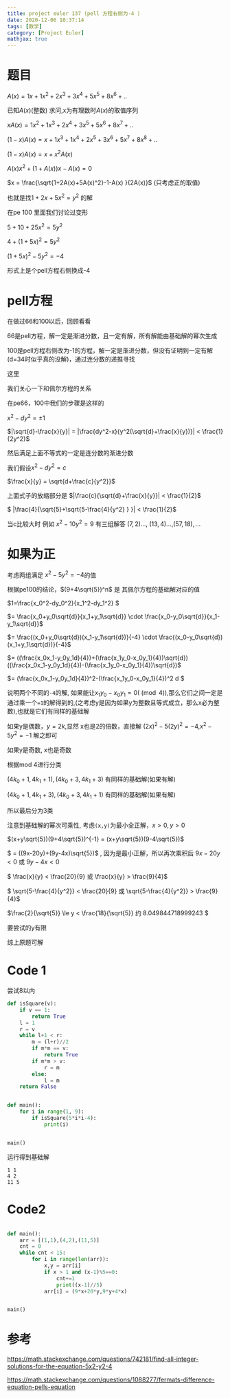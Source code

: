 ```yaml
---
title: project euler 137 (pell 方程右侧为-4 )
date: 2020-12-06 10:37:14
tags: [数学]
category: [Project Euler]
mathjax: true
---
```


# 题目

$A(x) = 1x + 1x^2 + 2x^3+ 3x^4+5x^5+8x^6+..$

已知$A(x)$(整数) 求问,x为有理数时$A(x)$的取值序列

$xA(x) = 1x^2 + 1x^3 + 2x^4+ 3x^5+5x^6+8x^7+..$

$(1-x)A(x) = x + 1x^3 + 1x^4 + 2x^5+ 3x^6+5x^7+8x^8+..$

$(1-x)A(x) = x + x^2A(x)$

$A(x)x^2 +(1+A(x))x - A(x) = 0$

$x = \frac{\sqrt{1+2A(x)+5A(x)^2}-1-A(x) }{2A(x)}$ (只考虑正的取值)

也就是找$1+2x+5x^2=y^2$ 的解

在pe 100 里面我们讨论过变形

$5+10+25x^2=5y^2$

$4+(1+5x)^2=5y^2$

$(1+5x)^2-5y^2=-4$

形式上是个pell方程右侧换成-4

# pell方程

在做过66和100以后，回顾看看

66是pell方程，解一定是渐进分数，且一定有解，所有解能由基础解的幂次生成

100是pell方程右侧改为-1的方程，解一定是渐进分数，但没有证明到一定有解(d=34时似乎真的没解)，通过连分数的递推寻找

这里


我们关心一下和佩尔方程的关系

在pe66，100中我们的步骤是这样的

$x^2-d y^2 = \pm 1$

$|\sqrt{d}-\frac{x}{y}| = |\frac{dy^2-x}{y^2(\sqrt{d}+\frac{x}{y})}| < \frac{1}{2y^2}$

然后满足上面不等式的一定是连分数的渐进分数

我们假设$x^2-dy^2 = c$

$\frac{x}{y} = \sqrt{d+\frac{c}{y^2}}$

上面式子的放缩部分是 $|\frac{c}{\sqrt{d}+\frac{x}{y}}| < \frac{1}{2}$

$ |\frac{4}{\sqrt{5}+\sqrt{5-\frac{4}{y^2} } }| < \frac{1}{2}$

当c比较大时 例如 $x^2-10y^2=9$ 有三组解答 $(7,2)...$, $(13,4)...$,$(57,18),...$

# 如果为正

考虑两组满足 $x^2-5y^2=-4$的值

根据pe100的结论，$(9+4\sqrt{5})^n$ 是 其佩尔方程的基础解对应的值

$1=\frac{x_0^2-dy_0^2}{x_1^2-dy_1^2} $

$= \frac{x_0+y_0\sqrt{d}}{x_1+y_1\sqrt{d}} \cdot \frac{x_0-y_0\sqrt{d}}{x_1-y_1\sqrt{d}}$

$= \frac{(x_0+y_0\sqrt{d})(x_1-y_1\sqrt{d})}{-4} \cdot \frac{(x_0-y_0\sqrt{d})(x_1+y_1\sqrt{d})}{-4}$

$= ((\frac{x_0x_1-y_0y_1d}{4})+(\frac{x_1y_0-x_0y_1}{4})\sqrt{d})((\frac{x_0x_1-y_0y_1d}{4})-(\frac{x_1y_0-x_0y_1}{4})\sqrt{d})$

$= (\frac{x_0x_1-y_0y_1d}{4})^2-(\frac{x_1y_0-x_0y_1}{4})^2 d $

说明两个不同的`-4`的解, 如果能让$x_1y_0-x_0y_1 = 0 (\pmod 4)$,那么它们之间一定是通过乘一个`=1`的解得到的,(之考虑y是因为如果y为整数且等式成立，那么x必为整数),也就是它们有同样的基础解

如果y是偶数，$y = 2k$,显然 x也是2的倍数，直接解 $(2x)^2-5(2y)^2=-4$,$x^2-5y^2=-1$ 解之即可

如果y是奇数, x也是奇数

根据mod 4进行分类

$(4k_0+1,4k_1+1) ,(4k_0+3,4k_1+3)$ 有同样的基础解(如果有解) 

$(4k_0+1,4k_1+3) ,(4k_0+3,4k_1+1)$ 有同样的基础解(如果有解)

所以最后分为3类

注意到基础解的幂次可乘性, 考虑`(x,y)`为最小全正解，$x>0,y>0$

$(x+y\sqrt{5})(9+4\sqrt{5})^{-1} = (x+y\sqrt{5})(9-4\sqrt{5})$

$ = ((9x-20y)+(9y-4x)\sqrt{5})$ , 因为是最小正解，所以再次乘积后 $9x-20y < 0$ 或 $9y-4x<0$

$ \frac{x}{y} < \frac{20}{9} 或  \frac{x}{y} > \frac{9}{4}$ 

$ \sqrt{5-\frac{4}{y^2}} < \frac{20}{9} 或  \sqrt{5-\frac{4}{y^2}} > \frac{9}{4}$ 

$\frac{2}{\sqrt{5}} \le y < \frac{18}{\sqrt{5}} 约 8.049844718999243 $

要尝试的y有限

综上原题可解

# Code 1

尝试8以内

```py
def isSquare(v):
    if v == 1:
        return True
    l = 1
    r = v
    while l+1 < r:
        m = (l+r)//2
        if m*m == v:
            return True
        if m*m > v:
            r = m
        else:
            l = m
    return False


def main():
    for i in range(1, 9):
        if isSquare(5*i*i-4):
            print(i)


main()
```

运行得到基础解

```
1 1
4 2
11 5
```

# Code2

```py

def main():
    arr = [(1,1),(4,2),(11,5)]
    cnt = 0
    while cnt < 15:
        for i in range(len(arr)):
            x,y = arr[i]
            if x > 1 and (x-1)%5==0:
                cnt+=1
                print((x-1)//5)
            arr[i] = (9*x+20*y,9*y+4*x)


main()
```







# 参考

https://math.stackexchange.com/questions/742181/find-all-integer-solutions-for-the-equation-5x2-y2-4

https://math.stackexchange.com/questions/1088277/fermats-difference-equation-pells-equation


